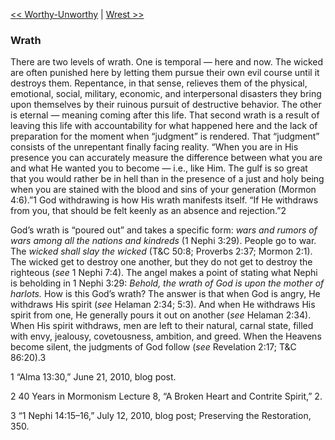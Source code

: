 [<< Worthy-Unworthy](Worthy-Unworthy)  |  [Wrest >>](Wrest)

### Wrath
There are two levels of wrath. One is temporal — here and now. The wicked are often punished here by letting them pursue their own evil course until it destroys them. Repentance, in that sense, relieves them of the physical, emotional, social, military, economic, and interpersonal disasters they bring upon themselves by their ruinous pursuit of destructive behavior. The other is eternal — meaning coming after this life. That second wrath is a result of leaving this life with accountability for what happened here and the lack of preparation for the moment when “judgment” is rendered. That “judgment” consists of the unrepentant finally facing reality. “When you are in His presence you can accurately measure the difference between what you are and what He wanted you to become — i.e., like Him. The gulf is so great that you would rather be in hell than in the presence of a just and holy being when you are stained with the blood and sins of your generation (Mormon 4:6).”1 God withdrawing is how His wrath manifests itself. “If He withdraws from you, that should be felt keenly as an absence and rejection.”2

God’s wrath is “poured out” and takes a specific form: *wars and rumors of wars among all the nations and kindreds* (1 Nephi 3:29). People go to war. The *wicked shall slay the wicked* (T&C 50:8; Proverbs 2:37; Mormon 2:1). The wicked get to destroy one another, but they do not get to destroy the righteous (*see* 1 Nephi 7:4). The angel makes a point of stating what Nephi is beholding in 1 Nephi 3:29: *Behold, the wrath of God is upon the mother of harlots.* How is this God’s wrath? The answer is that when God is angry, He withdraws His spirit (*see* Helaman 2:34; 5:3). And when He withdraws His spirit from one, He generally pours it out on another (*see* Helaman 2:34). When His spirit withdraws, men are left to their natural, carnal state, filled with envy, jealousy, covetousness, ambition, and greed. When the Heavens become silent, the judgments of God follow (*see* Revelation 2:17; T&C 86:20).3



1 “Alma 13:30,” June 21, 2010, blog post.


2 40 Years in Mormonism Lecture 8, “A Broken Heart and Contrite Spirit,” 2.


3 “1 Nephi 14:15–16,” July 12, 2010, blog post; Preserving the Restoration, 350.